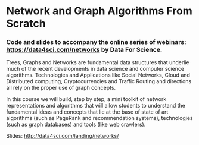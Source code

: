 # Network and Graph Algorithms From Scratch

### Code and slides to accompany the online series of webinars: https://data4sci.com/networks by Data For Science.

Trees, Graphs and Networks are fundamental data structures that underlie much of the recent developments in data science and computer science algorithms. Technologies and Applications like Social Networks, Cloud and Distributed computing, Cryptocurrencies and Traffic Routing and directions all rely on the proper use of graph concepts.

In this course we will build, step by step, a mini toolkit of network representations and algorithms that will allow students to understand the fundamental ideas and concepts that lie at the base of state of art algorithms (such as PageRank and recommendation systems), technologies (such as graph databases) and tools (like web crawlers).

Slides: http://data4sci.com/landing/networks/

